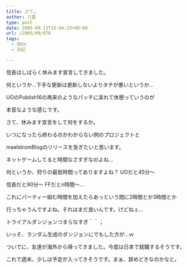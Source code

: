 ```yaml
---
title: さて…
author: 八雲
type: post
date: 2005-09-11T15:44:23+00:00
url: /2005/09/976
tags:
  - 信On
  - 日記

---
```

信長はしばらく休みます宣言してきました。
  
何というか…下手な更新は更新しないよりタチが悪いというか…
  
UOのPublish16の再来のようなパッチに呆れて休憩っていうのが
  
本音なような感じです。

さて、休みます宣言をして何をするか。
  
いつになったら終わるのかわからない例のプロジェクトと
  
maelstromBlogのリリースを急ぎたいと思います。
  
ネットゲームしてると時間なさすぎなのよね…
  
何というか、狩りの最低時間ってありますよね？ UOだと45分～
  
信長だと90分～ FFだとn時間～…
  
これにパーティー組む時間を加えたらあっという間に2時間とか3時間とか
  
行っちゃうんですよね。それはまだ良いんです。けどねぇ…
  
トライアルダンジョンつまらなすぎ＾＾；
  
いっそ、ランダム生成のダンジョンにでもした方が…ｗ

ついでに、友達が海外から帰ってきました。今度は日本で就職するそうです。
  
これで週末、少しは予定が入ってきそうです。まぁ、辞めどきなのかなと。
